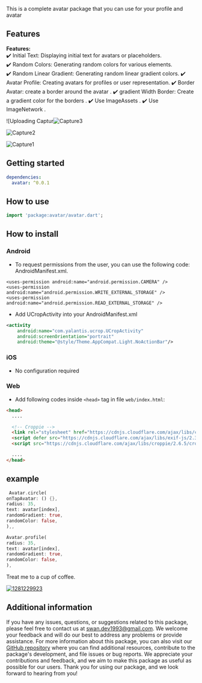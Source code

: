 This is a complete avatar package that you can use for your profile and avatar

## Features

**Features:**  
✔️ Initial Text: Displaying initial text for avatars or placeholders.  
✔️ Random Colors: Generating random colors for various elements.  
✔️ Random Linear Gradient: Generating random linear gradient colors.
✔️ Avatar Profile: Creating avatars for profiles or user representation.
✔️ Border Avatar: create a border around the avatar .
✔️ gradient Width Border: Create a gradient color for the borders .
✔️ Use ImageAssets .
✔️ Use ImageNetwork .

![Uploading Captur![Capture3](https://github.com/SwanFlutter/flutter_avatars/assets/151648897/948b4abf-ac0e-4b16-b426-bc238adbe867)

![Capture2](https://github.com/SwanFlutter/flutter_avatars/assets/151648897/fb6a9c1d-35bb-40bb-a163-8de1768ef686)

![Capture1](https://github.com/SwanFlutter/flutter_avatars/assets/151648897/26254cae-8423-46bf-a6fa-f28f77e1c4a0)






## Getting started

```yaml
dependencies:
  avatar: ^0.0.1
```

## How to use

```dart
import 'package:avatar/avatar.dart';

```

## How to install

### Android

- To request permissions from the user, you can use the following code: AndroidManifest.xml.

```
<uses-permission android:name="android.permission.CAMERA" />
<uses-permission android:name="android.permission.WRITE_EXTERNAL_STORAGE" />
<uses-permission android:name="android.permission.READ_EXTERNAL_STORAGE" />

```
- Add UCropActivity into your AndroidManifest.xml
````xml
<activity
    android:name="com.yalantis.ucrop.UCropActivity"
    android:screenOrientation="portrait"
    android:theme="@style/Theme.AppCompat.Light.NoActionBar"/>
````

### iOS
- No configuration required

### Web
- Add following codes inside `<head>` tag in file `web/index.html`:

```html
<head>
  ....

  <!-- Croppie -->
  <link rel="stylesheet" href="https://cdnjs.cloudflare.com/ajax/libs/croppie/2.6.5/croppie.css" />
  <script defer src="https://cdnjs.cloudflare.com/ajax/libs/exif-js/2.3.0/exif.js"></script>
  <script src="https://cdnjs.cloudflare.com/ajax/libs/croppie/2.6.5/croppie.min.js"></script>

  ....
</head>
```

## example

```dart
 Avatar.circle(
onTapAvatar: () {},
radius: 35,
text: avatar[index],
randomGradient: true,
randomColor: false,
),,
```

```dart
Avatar.profile(
radius: 35,
text: avatar[index],
randomGradient: true,
randomColor: false,
),                           
```
Treat me to a cup of coffee.

[![1281229923](https://github.com/SwanFlutter/flutter_avatars/assets/151648897/a83d891b-7e8d-4d48-b0aa-ec34b81bc688)](https://www.swanflutterdev.site/pay.html)



## Additional information

If you have any issues, questions, or suggestions related to this package, please feel free to contact us at [swan.dev1993@gmail.com](mailto:swan.dev1993@gmail.com). We welcome your feedback and will do our best to address any problems or provide assistance.
For more information about this package, you can also visit our [GitHub repository](https://github.com/SwanFlutter/avatar.git) where you can find additional resources, contribute to the package's development, and file issues or bug reports. We appreciate your contributions and feedback, and we aim to make this package as useful as possible for our users.
Thank you for using our package, and we look forward to hearing from you!

